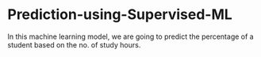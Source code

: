 # Prediction-using-Supervised-ML
In this machine learning model, we are going to predict the percentage of a student based on the no. of study hours.
